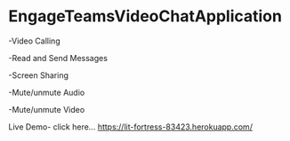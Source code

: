 # EngageTeamsVideoChatApplication

-Video Calling 

-Read and Send Messages

-Screen Sharing

-Mute/unmute Audio

-Mute/unmute Video



Live Demo- click here... https://lit-fortress-83423.herokuapp.com/

